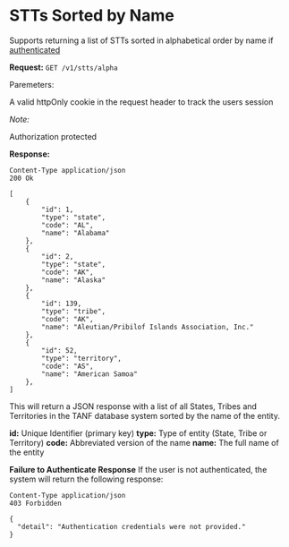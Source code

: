 # STTs Sorted by Name

Supports returning a list of STTs sorted in alphabetical order by name if [authenticated](./authentication.md)

**Request:**
`GET /v1/stts/alpha`

Paremeters:

A valid httpOnly cookie in the request header to track the users session

_Note:_

Authorization protected

**Response:**

```
Content-Type application/json
200 Ok

[
    {
        "id": 1,
        "type": "state",
        "code": "AL",
        "name": "Alabama"
    },
    {
        "id": 2,
        "type": "state",
        "code": "AK",
        "name": "Alaska"
    },
    {
        "id": 139,
        "type": "tribe",
        "code": "AK",
        "name": "Aleutian/Pribilof Islands Association, Inc."
    },
    {
        "id": 52,
        "type": "territory",
        "code": "AS",
        "name": "American Samoa"
    },
]
```

This will return a JSON response with a list of all States, Tribes and Territories in the TANF database system sorted by the name of the entity.

**id:** Unique Identifier (primary key)
**type:** Type of entity (State, Tribe or Territory)
**code:** Abbreviated version of the name
**name:** The full name of the entity

**Failure to Authenticate Response**
If the user is not authenticated, the system will return the following response:
```
Content-Type application/json
403 Forbidden

{
  "detail": "Authentication credentials were not provided."
}
```
